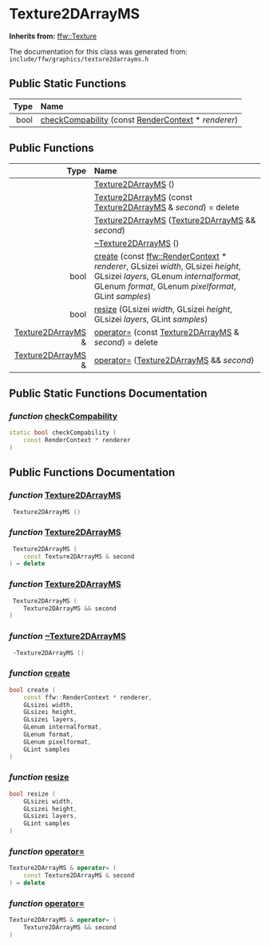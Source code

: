 Texture2DArrayMS
===================================


**Inherits from:** [ffw::Texture](ffw_Texture.html)

The documentation for this class was generated from: `include/ffw/graphics/texture2darrayms.h`



## Public Static Functions

| Type | Name |
| -------: | :------- |
|  bool | [checkCompability](#bcd49afa) (const [RenderContext](ffw_RenderContext.html) * _renderer_)  |


## Public Functions

| Type | Name |
| -------: | :------- |
|   | [Texture2DArrayMS](#524ba265) ()  |
|   | [Texture2DArrayMS](#ca01d3de) (const [Texture2DArrayMS](ffw_Texture2DArrayMS.html) & _second_) = delete  |
|   | [Texture2DArrayMS](#930b64ce) ([Texture2DArrayMS](ffw_Texture2DArrayMS.html) && _second_)  |
|   | [~Texture2DArrayMS](#efefcb8b) ()  |
|  bool | [create](#a26568ce) (const [ffw::RenderContext](ffw_RenderContext.html) * _renderer_, GLsizei _width_, GLsizei _height_, GLsizei _layers_, GLenum _internalformat_, GLenum _format_, GLenum _pixelformat_, GLint _samples_)  |
|  bool | [resize](#e6b9d9f1) (GLsizei _width_, GLsizei _height_, GLsizei _layers_, GLint _samples_)  |
|  [Texture2DArrayMS](ffw_Texture2DArrayMS.html) & | [operator=](#87756faf) (const [Texture2DArrayMS](ffw_Texture2DArrayMS.html) & _second_) = delete  |
|  [Texture2DArrayMS](ffw_Texture2DArrayMS.html) & | [operator=](#0fcd3833) ([Texture2DArrayMS](ffw_Texture2DArrayMS.html) && _second_)  |


## Public Static Functions Documentation

### _function_ <a id="bcd49afa" href="#bcd49afa">checkCompability</a>

```cpp
static bool checkCompability (
    const RenderContext * renderer
) 
```





## Public Functions Documentation

### _function_ <a id="524ba265" href="#524ba265">Texture2DArrayMS</a>

```cpp
 Texture2DArrayMS () 
```



### _function_ <a id="ca01d3de" href="#ca01d3de">Texture2DArrayMS</a>

```cpp
 Texture2DArrayMS (
    const Texture2DArrayMS & second
) = delete 
```



### _function_ <a id="930b64ce" href="#930b64ce">Texture2DArrayMS</a>

```cpp
 Texture2DArrayMS (
    Texture2DArrayMS && second
) 
```



### _function_ <a id="efefcb8b" href="#efefcb8b">~Texture2DArrayMS</a>

```cpp
 ~Texture2DArrayMS () 
```



### _function_ <a id="a26568ce" href="#a26568ce">create</a>

```cpp
bool create (
    const ffw::RenderContext * renderer,
    GLsizei width,
    GLsizei height,
    GLsizei layers,
    GLenum internalformat,
    GLenum format,
    GLenum pixelformat,
    GLint samples
) 
```



### _function_ <a id="e6b9d9f1" href="#e6b9d9f1">resize</a>

```cpp
bool resize (
    GLsizei width,
    GLsizei height,
    GLsizei layers,
    GLint samples
) 
```



### _function_ <a id="87756faf" href="#87756faf">operator=</a>

```cpp
Texture2DArrayMS & operator= (
    const Texture2DArrayMS & second
) = delete 
```



### _function_ <a id="0fcd3833" href="#0fcd3833">operator=</a>

```cpp
Texture2DArrayMS & operator= (
    Texture2DArrayMS && second
) 
```





